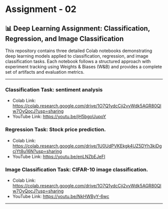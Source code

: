 # Assignment - 02


## 📊 Deep Learning Assignment: Classification, Regression, and Image Classification
This repository contains three detailed Colab notebooks demonstrating deep learning models applied to classification, regression, and image classification tasks. Each notebook follows a structured approach with experiment tracking using Weights & Biases (W&B) and provides a complete set of artifacts and evaluation metrics.


---

### Classification Task: sentiment analysis
- Colab Link: https://colab.research.google.com/drive/1O7Q1ydcCji2vvWdk5AGR80Qlw7OyQocJ?usp=sharing
- YouTube Link: https://youtu.be/jH5bgoUupoY
  
### Regression Task: Stock price prediction.
- Colab Link: https://colab.research.google.com/drive/1U0UdPVKEkgk4UZ5DYh3kiDgcjYt8u16N?usp=sharing
- YouTube Link: https://youtu.be/enLNZbEJeFI
   
### Image Classification Task: CIFAR-10 image classification.
- Colab Link: https://colab.research.google.com/drive/1O7Q1ydcCji2vvWdk5AGR80Qlw7OyQocJ?usp=sharing
- YouTube Link: https://youtu.be/NkHWByY-6wc

---
